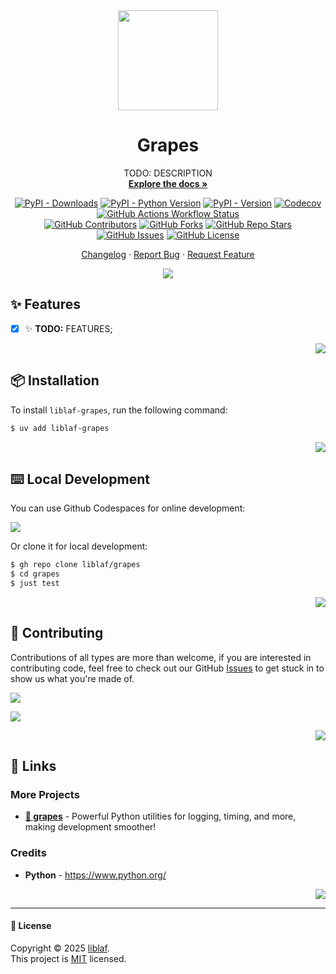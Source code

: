 <div align="center" markdown><a name="readme-top"></a>

<img height="160" src="https://api.iconify.design/logos/python.svg" />

# Grapes

TODO: DESCRIPTION <br />
[**Explore the docs »**](https://liblaf.github.io/grapes/)

<!-- prettier-ignore-start -->
[![PyPI - Downloads](https://img.shields.io/pypi/dm/liblaf-grapes?logo=PyPI&label=Downloads)](https://pypi.org/project/liblaf-grapes)
[![PyPI - Python Version](https://img.shields.io/pypi/pyversions/liblaf-grapes?logo=Python&label=Python)](https://pypi.org/project/liblaf-grapes)
[![PyPI - Version](https://img.shields.io/pypi/v/liblaf-grapes?logo=PyPI&label=PyPI)](https://pypi.org/project/liblaf-grapes)
[![Codecov](https://img.shields.io/codecov/c/github/liblaf/grapes?logo=Codecov&label=Coverage)](https://codecov.io/gh/liblaf/grapes)
[![GitHub Actions Workflow Status](https://img.shields.io/github/actions/workflow/status/liblaf/grapes/test.yaml?logo=GitHub%20Actions&label=Test)](https://github.com/liblaf/grapes/actions/workflows/test.yaml)
<br />
[![GitHub Contributors](https://img.shields.io/github/contributors/liblaf/grapes?logo=GitHub&label=Contributors)](https://github.com/liblaf/grapes/graphs/contributors)
[![GitHub Forks](https://img.shields.io/github/forks/liblaf/grapes)](https://github.com/liblaf/grapes/forks)
[![GitHub Repo Stars](https://img.shields.io/github/stars/liblaf/grapes)](https://github.com/liblaf/grapes/stargazers)
[![GitHub Issues](https://img.shields.io/github/issues/liblaf/grapes?logo=GitHub&label=Issues)](https://github.com/liblaf/grapes/issues)
[![GitHub License](https://img.shields.io/github/license/liblaf/grapes?label=License)](https://github.com/liblaf/grapes/blob/main/LICENSE)

<!-- prettier-ignore-end -->

[Changelog](https://github.com/liblaf/grapes/blob/main/CHANGELOG.md) · [Report Bug](https://github.com/liblaf/grapes/issues) · [Request Feature](https://github.com/liblaf/grapes/issues)

![](https://raw.githubusercontent.com/andreasbm/readme/master/assets/lines/rainbow.png)

</div>

## ✨ Features

- [x] ✨ **TODO:** FEATURES;

<div align="right" markdown>

[![](https://img.shields.io/badge/-BACK_TO_TOP-black?style=flat-square)](#readme-top)

</div>

## 📦 Installation

To install `liblaf-grapes`, run the following command:

```bash
$ uv add liblaf-grapes
```

<div align="right" markdown>

[![](https://img.shields.io/badge/-BACK_TO_TOP-black?style=flat-square)](#readme-top)

</div>

## ⌨️ Local Development

You can use Github Codespaces for online development:

[![](https://github.com/codespaces/badge.svg)](https://codespaces.new/liblaf/grapes)

Or clone it for local development:

```bash
$ gh repo clone liblaf/grapes
$ cd grapes
$ just test
```

<div align="right" markdown>

[![](https://img.shields.io/badge/-BACK_TO_TOP-black?style=flat-square)](#readme-top)

</div>

## 🤝 Contributing

Contributions of all types are more than welcome, if you are interested in contributing code, feel free to check out our GitHub [Issues](https://github.com/liblaf/grapes/issues) to get stuck in to show us what you're made of.

[![](https://img.shields.io/badge/%F0%9F%A4%AF%20PR%20WELCOME-%E2%86%92-ffcb47?labelColor=black&style=for-the-badge)](https://github.com/liblaf/grapes/pulls)

[![](https://contrib.rocks/image?repo=liblaf%2Fgrapes)](https://github.com/liblaf/grapes/graphs/contributors)

<div align="right" markdown>

[![](https://img.shields.io/badge/-BACK_TO_TOP-black?style=flat-square)](#readme-top)

</div>

## 🔗 Links

### More Projects

- **[🍇 grapes](https://github.com/liblaf/grapes)** - Powerful Python utilities for logging, timing, and more, making development smoother!

### Credits

- **Python** - <https://www.python.org/>

<div align="right" markdown>

[![](https://img.shields.io/badge/-BACK_TO_TOP-black?style=flat-square)](#readme-top)

</div>

---

#### 📝 License

Copyright © 2025 [liblaf](https://github.com/liblaf). <br />
This project is [MIT](https://github.com/liblaf/grapes/blob/main/LICENSE) licensed.
